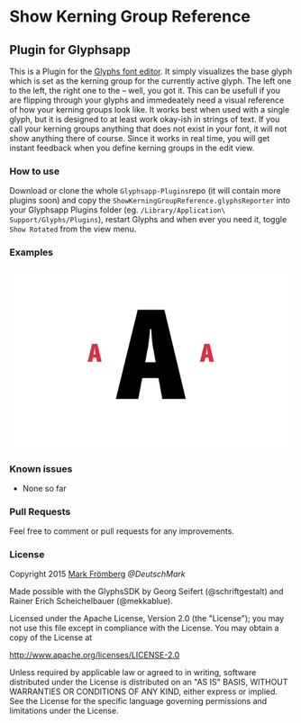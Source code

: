 # Show Kerning Group Reference

## Plugin for Glyphsapp

This is a Plugin for the [Glyphs font editor](http://glyphsapp.com/). It simply visualizes the base glyph which is set as the kerning group for the currently active glyph. The left one to the left, the right one to the – well, you got it. This can be usefull if you are flipping through your glyphs and immedeately need a visual reference of how your kerning groups look like. It works best when used with a single glyph, but it is designed to at least work okay-ish in strings of text. If you call your kerning groups anything that does not exist in your font, it will not show anything there of course. Since it works in real time, you will get instant feedback when you define kerning groups in the edit view.

### How to use

Download or clone the whole `Glyphsapp-Plugins`repo (it will contain more plugins soon) and copy the `ShowKerningGroupReference.glyphsReporter` into your Glyphsapp Plugins folder (eg. `/Library/Application\ Support/Glyphs/Plugins`), restart Glyphs and when ever you need it, toggle `Show Rotated` from the view menu.

### Examples

![Show Kerning Group Reference live Demo](https://github.com/DeutschMark/Glyphsapp-Plugins/blob/Screenshots/ShowKerningGroupReference/Screenshots/ShowKerningGroupReference_Mark-Froemberg.gif?raw=true "Show Kerning Group Reference live Demo")


### Known issues

- None so far

### Pull Requests

Feel free to comment or pull requests for any improvements.

### License

Copyright 2015 [Mark Frömberg](http://www.markfromberg.com/) *@DeutschMark*

Made possible with the GlyphsSDK by Georg Seifert (@schriftgestalt) and Rainer Erich Scheichelbauer (@mekkablue).

Licensed under the Apache License, Version 2.0 (the "License");
you may not use this file except in compliance with the License.
You may obtain a copy of the License at

http://www.apache.org/licenses/LICENSE-2.0

Unless required by applicable law or agreed to in writing, software
distributed under the License is distributed on an "AS IS" BASIS,
WITHOUT WARRANTIES OR CONDITIONS OF ANY KIND, either express or implied.
See the License for the specific language governing permissions and
limitations under the License.
